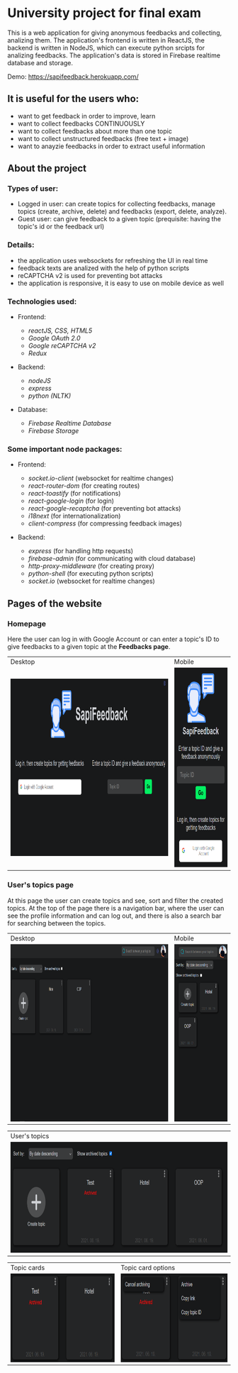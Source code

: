 # University project for final exam

This is a web application for giving anonymous feedbacks and collecting, analizing them. The application's frontend is written in ReactJS, the backend is written in NodeJS, which can execute python srcipts for analizing feedbacks. The application's data is stored  in Firebase realtime database and storage.

Demo: https://sapifeedback.herokuapp.com/

## It is useful for the users who:

* want to get feedback in order to improve, learn
* want to collect feedbacks CONTINUOUSLY
* want to collect feedbacks about more than one topic
* want to collect unstructured feedbacks (free text + image)
* want to anayzie feedbacks in order to extract useful information 

## About the project

### Types of user: 

* Logged in user: can create topics for collecting feedbacks, manage topics (create, archive, delete) and feedbacks (export, delete, analyze).
* Guest user: can give feedback to a given topic (prequisite: having the topic's id or the feedback url)

### Details:

* the application uses websockets for refreshing the UI in real time
* feedback texts are analized with the help of python scripts
* reCAPTCHA v2 is used for preventing bot attacks
* the application is responsive, it is easy to use on mobile device as well

### Technologies used:

* Frontend:
  * _reactJS, CSS, HTML5_
  * _Google OAuth 2.0_
  * _Google reCAPTCHA v2_
  * _Redux_          
  
* Backend:
  * _nodeJS_
  * _express_
  * _python (NLTK)_

* Database: 
  * _Firebase Realtime Database_
  * _Firebase Storage_ 

### Some important node packages:

* Frontend:
  * _socket.io-client_ (websocket for realtime changes)
  * _react-router-dom_ (for creating routes)
  * _react-toastify_ (for notifications)
  * _react-google-login_ (for login)
  * _react-google-recaptcha_ (for preventing bot attacks)
  * _i18next_ (for internationalization)
  * _client-compress_ (for compressing feedback images)

* Backend:
  * _express_ (for handling http requests)
  * _firebase-admin_ (for communicating with cloud database)
  * _http-proxy-middleware_ (for creating proxy)
  * _python-shell_ (for executing python scripts)
  * _socket.io_ (websocket for realtime changes)

## Pages of the website

### Homepage

Here the user can log in with Google Account or can enter a topic's ID to give feedbacks to a given topic at the **Feedbacks page**.

<table align="center" >
  <tr>
    <td>Desktop</td>
     <td>Mobile</td>
  </tr>
  <tr>
    <td><img src="readme_images/login.png" alt="desktop homepage" height="400" width="750"/></td>
    <td><img src="readme_images/login_mobile.png" alt="mobile homepage" height="450" width="220"/></td>
  </tr>
 </table>
 
 ### User's topics page
 
 At this page the user can create topics and see, sort and filter the created topics. At the top of the page there is a navigation bar, where the user can see the profile information and can log out, and there is also a search bar for searching between the topics.
 
 <table align="center" >
  <tr>
    <td>Desktop</td>
     <td>Mobile</td>
  </tr>
  <tr>
    <td><img src="readme_images/user_topics.png" alt="desktop user's topics page" height="400" width="750"/></td>
    <td><img src="readme_images/user_topics_mobile.png" alt="mobile user's topics page" height="400" width="220"/></td>
  </tr>
 </table>

<table align="center" >
  <tr>
     <td>User's topics</td>
  </tr>
  <tr>
    <td><img src="readme_images/user_topics_elements.png" alt="user's topics elements" height="250" width="800"/></td>
  </tr>
 </table>
 
 <table align="center" >
  <tr>
     <td>Topic cards</td>
     <td>Topic card options</td>
  </tr>
  <tr>
    <td><img src="readme_images/topic_elements.png" alt="topic elements" height="200" width="450"/></td>
   <td><img src="readme_images/topic_elements_options.png" alt="topic elements options" height="200" width="450"/></td>
  </tr>
 </table>


